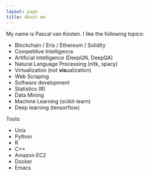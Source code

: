 ```yaml
---
layout: page
title: About me
---
```


My name is Pascal van Kooten. I like the following topics:

- Blockchain / Eris / Ethereum / Solidity
- Competitive Intelligence
- Artificial Intelligence (DeepQN, DeepQA)
- Natural Language Processing (nltk, spacy)
- Virtualization (not **vis**ualization)
- Web Scraping
- Software development
- Statistics (R)
- Data Mining
- Machine Learning (scikit-learn)
- Deep learning (tensorflow)

Tools:

- Unix
- Python
- R
- C++
- Amazon EC2
- Docker
- Emacs

